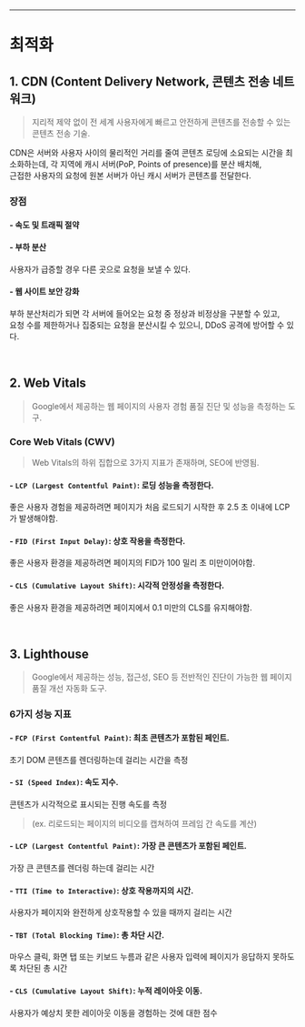 <br>

---

# 최적화

## 1. CDN (Content Delivery Network, 콘텐츠 전송 네트워크)

> 지리적 제약 없이 전 세계 사용자에게 빠르고 안전하게 콘텐츠를 전송할 수 있는 콘텐츠 전송 기술.

CDN은 서버와 사용자 사이의 물리적인 거리를 줄여 콘텐츠 로딩에 소요되는 시간을 최소화하는데,
각 지역에 캐시 서버(PoP, Points of presence)를 분산 배치해,  
근접한 사용자의 요청에 원본 서버가 아닌 캐시 서버가 콘텐츠를 전달한다.

### 장점

#### - 속도 및 트래픽 절약

#### - 부하 분산

사용자가 급증할 경우 다른 곳으로 요청을 보낼 수 있다.

#### - 웹 사이트 보안 강화

부하 분산처리가 되면 각 서버에 들어오는 요청 중 정상과 비정상을 구분할 수 있고,  
요청 수를 제한하거나 집중되는 요청을 분산시킬 수 있으니, DDoS 공격에 방어할 수 있다.

<br>

## 2. Web Vitals

> Google에서 제공하는 웹 페이지의 사용자 경험 품질 진단 및 성능을 측정하는 도구.

### Core Web Vitals (CWV)

> Web Vitals의 하위 집합으로 3가지 지표가 존재하며, SEO에 반영됨.

#### - `LCP (Largest Contentful Paint)`: 로딩 성능을 측정한다.

좋은 사용자 경험을 제공하려면 페이지가 처음 로드되기 시작한 후 2.5 초 이내에 LCP가 발생해야함.

#### - `FID (First Input Delay)`: 상호 작용을 측정한다.

좋은 사용자 환경을 제공하려면 페이지의 FID가 100 밀리 초 미만이어야함.

#### - `CLS (Cumulative Layout Shift)`: 시각적 안정성을 측정한다.

좋은 사용자 환경을 제공하려면 페이지에서 0.1 미만의 CLS를 유지해야함.

<br>

## 3. Lighthouse

> Google에서 제공하는 성능, 접근성, SEO 등 전반적인 진단이 가능한 웹 페이지 품질 개선 자동화 도구.

### 6가지 성능 지표

#### - `FCP (First Contentful Paint)`: 최초 콘텐츠가 포함된 페인트.

초기 DOM 콘텐츠를 렌더링하는데 걸리는 시간을 측정

#### - `SI (Speed Index)`: 속도 지수.

콘텐츠가 시각적으로 표시되는 진행 속도를 측정

> (ex. 리로드되는 페이지의 비디오를 캡쳐하여 프레임 간 속도를 계산)

#### - `LCP (Largest Contentful Paint)`: 가장 큰 콘텐츠가 포함된 페인트.

가장 큰 콘텐츠를 렌더링 하는데 걸리는 시간

#### - `TTI (Time to Interactive)`: 상호 작용까지의 시간.

사용자가 페이지와 완전하게 상호작용할 수 있을 때까지 걸리는 시간

#### - `TBT (Total Blocking Time)`: 총 차단 시간.

마우스 클릭, 화면 탭 또는 키보드 누름과 같은 사용자 입력에 페이지가 응답하지 못하도록 차단된 총 시간

#### - `CLS (Cumulative Layout Shift)`: 누적 레이아웃 이동.

사용자가 예상치 못한 레이아웃 이동을 경험하는 것에 대한 점수
